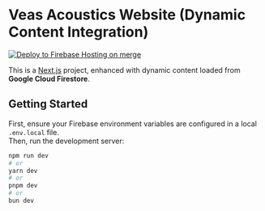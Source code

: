 # Veas Acoustics Website (Dynamic Content Integration)

[![Deploy to Firebase Hosting on merge](https://github.com/philveas/project100/actions/workflows/firebase-hosting-merge.yml/badge.svg)](https://github.com/philveas/project100/actions/workflows/firebase-hosting-merge.yml)

This is a [Next.js](https://nextjs.org) project, enhanced with dynamic content loaded from **Google Cloud Firestore**.

## Getting Started

First, ensure your Firebase environment variables are configured in a local `.env.local` file.  
Then, run the development server:

```bash
npm run dev
# or
yarn dev
# or
pnpm dev
# or
bun dev
